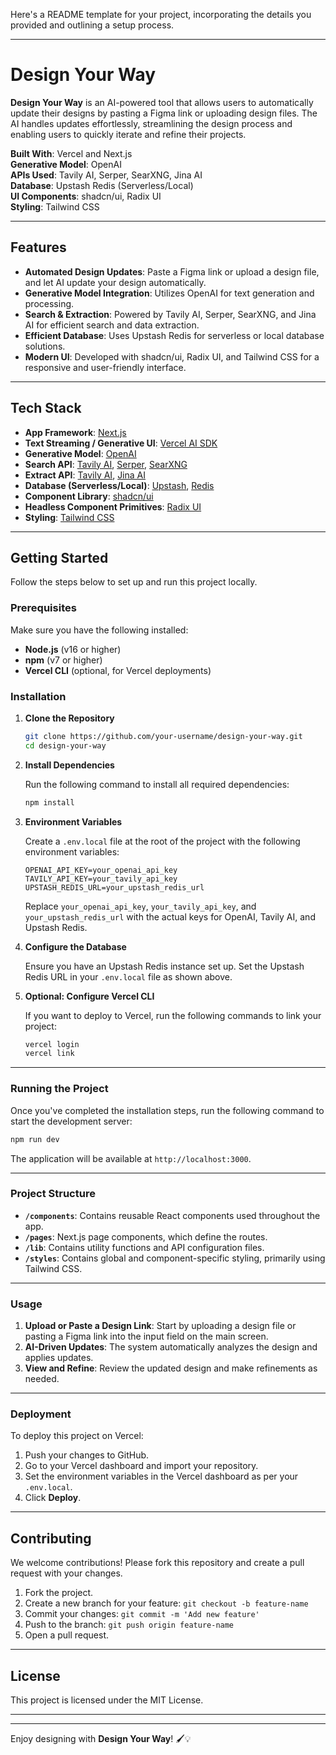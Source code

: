 Here's a README template for your project, incorporating the details you provided and outlining a setup process.

---

# Design Your Way

**Design Your Way** is an AI-powered tool that allows users to automatically update their designs by pasting a Figma link or uploading design files. The AI handles updates effortlessly, streamlining the design process and enabling users to quickly iterate and refine their projects.

**Built With**: Vercel and Next.js  
**Generative Model**: OpenAI  
**APIs Used**: Tavily AI, Serper, SearXNG, Jina AI  
**Database**: Upstash Redis (Serverless/Local)  
**UI Components**: shadcn/ui, Radix UI  
**Styling**: Tailwind CSS  

---

## Features

- **Automated Design Updates**: Paste a Figma link or upload a design file, and let AI update your design automatically.
- **Generative Model Integration**: Utilizes OpenAI for text generation and processing.
- **Search & Extraction**: Powered by Tavily AI, Serper, SearXNG, and Jina AI for efficient search and data extraction.
- **Efficient Database**: Uses Upstash Redis for serverless or local database solutions.
- **Modern UI**: Developed with shadcn/ui, Radix UI, and Tailwind CSS for a responsive and user-friendly interface.

---

## Tech Stack

- **App Framework**: [Next.js](https://nextjs.org/)
- **Text Streaming / Generative UI**: [Vercel AI SDK](https://vercel.com/docs/ai/vercel-ai-sdk)
- **Generative Model**: [OpenAI](https://openai.com/)
- **Search API**: [Tavily AI](https://tavily.com/), [Serper](https://serper.dev/), [SearXNG](https://searxng.github.io/)
- **Extract API**: [Tavily AI](https://tavily.com/), [Jina AI](https://jina.ai/)
- **Database (Serverless/Local)**: [Upstash](https://upstash.com/), [Redis](https://redis.io/)
- **Component Library**: [shadcn/ui](https://ui.shadcn.dev/)
- **Headless Component Primitives**: [Radix UI](https://www.radix-ui.com/)
- **Styling**: [Tailwind CSS](https://tailwindcss.com/)

---

## Getting Started

Follow the steps below to set up and run this project locally.

### Prerequisites

Make sure you have the following installed:

- **Node.js** (v16 or higher)
- **npm** (v7 or higher)
- **Vercel CLI** (optional, for Vercel deployments)

### Installation

1. **Clone the Repository**

   ```bash
   git clone https://github.com/your-username/design-your-way.git
   cd design-your-way
   ```

2. **Install Dependencies**

   Run the following command to install all required dependencies:

   ```bash
   npm install
   ```

3. **Environment Variables**

   Create a `.env.local` file at the root of the project with the following environment variables:

   ```plaintext
   OPENAI_API_KEY=your_openai_api_key
   TAVILY_API_KEY=your_tavily_api_key
   UPSTASH_REDIS_URL=your_upstash_redis_url
   ```

   Replace `your_openai_api_key`, `your_tavily_api_key`, and `your_upstash_redis_url` with the actual keys for OpenAI, Tavily AI, and Upstash Redis.

4. **Configure the Database**

   Ensure you have an Upstash Redis instance set up. Set the Upstash Redis URL in your `.env.local` file as shown above.

5. **Optional: Configure Vercel CLI**

   If you want to deploy to Vercel, run the following commands to link your project:

   ```bash
   vercel login
   vercel link
   ```

---

### Running the Project

Once you've completed the installation steps, run the following command to start the development server:

```bash
npm run dev
```

The application will be available at `http://localhost:3000`.

---

### Project Structure

- **`/components`**: Contains reusable React components used throughout the app.
- **`/pages`**: Next.js page components, which define the routes.
- **`/lib`**: Contains utility functions and API configuration files.
- **`/styles`**: Contains global and component-specific styling, primarily using Tailwind CSS.

---

### Usage

1. **Upload or Paste a Design Link**: Start by uploading a design file or pasting a Figma link into the input field on the main screen.
2. **AI-Driven Updates**: The system automatically analyzes the design and applies updates.
3. **View and Refine**: Review the updated design and make refinements as needed.

---

### Deployment

To deploy this project on Vercel:

1. Push your changes to GitHub.
2. Go to your Vercel dashboard and import your repository.
3. Set the environment variables in the Vercel dashboard as per your `.env.local`.
4. Click **Deploy**.

---

## Contributing

We welcome contributions! Please fork this repository and create a pull request with your changes.

1. Fork the project.
2. Create a new branch for your feature: `git checkout -b feature-name`
3. Commit your changes: `git commit -m 'Add new feature'`
4. Push to the branch: `git push origin feature-name`
5. Open a pull request.

---

## License

This project is licensed under the MIT License.

---

---

Enjoy designing with **Design Your Way**! 🖌️💡
